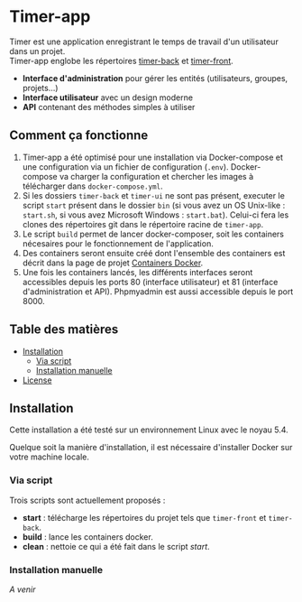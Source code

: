 
# Timer-app  
  
Timer est une application enregistrant le temps de travail d'un utilisateur dans un projet.   
Timer-app englobe les répertoires [timer-back]() et [timer-front]().  
  
* **Interface d'administration** pour gérer les entités (utilisateurs, groupes, projets...)  
* **Interface utilisateur** avec un design moderne  
* **API** contenant des méthodes simples à utiliser  
  
  
## Comment ça fonctionne  
  
1. Timer-app a été optimisé pour une installation via Docker-compose et une configuration via un fichier de configuration (`.env`). Docker-compose va charger la configuration et chercher les images à télécharger dans `docker-compose.yml`.  
2. Si les dossiers `timer-back` et `timer-ui` ne sont pas présent, executer le script `start` présent dans le dossier `bin` (si vous avez un OS Unix-like : `start.sh`, si vous avez Microsoft Windows : `start.bat`). Celui-ci fera les clones des répertoires git dans le répertoire racine de `timer-app`.
3. Le script `build` permet de lancer docker-composer, soit les containers nécesaires pour le fonctionnement de l'application.
4. Des containers seront ensuite créé dont l'ensemble des containers est décrit dans la page de projet [Containers Docker]().
5. Une fois les containers lancés, les différents interfaces seront accessibles depuis les ports 80 (interface utilisateur) et 81 (interface d'administration et API). Phpmyadmin est aussi accessible depuis le port 8000.

## Table des matières
 
- [Installation](#installation)
    - [Via script](#via-script)
    - [Installation manuelle](#installation-manuelle)
- [License](#license)


## Installation

Cette installation a été testé sur un environnement Linux avec le noyau 5.4.

Quelque soit la manière d'installation, il est nécessaire d'installer Docker sur votre machine locale.


### Via script

Trois scripts sont actuellement proposés :
- **start** : télécharge les répertoires du projet tels que `timer-front` et `timer-back`.
- **build** : lance les containers docker.
- **clean** : nettoie ce qui a été fait dans le script *start*.

### Installation manuelle

*A venir*
